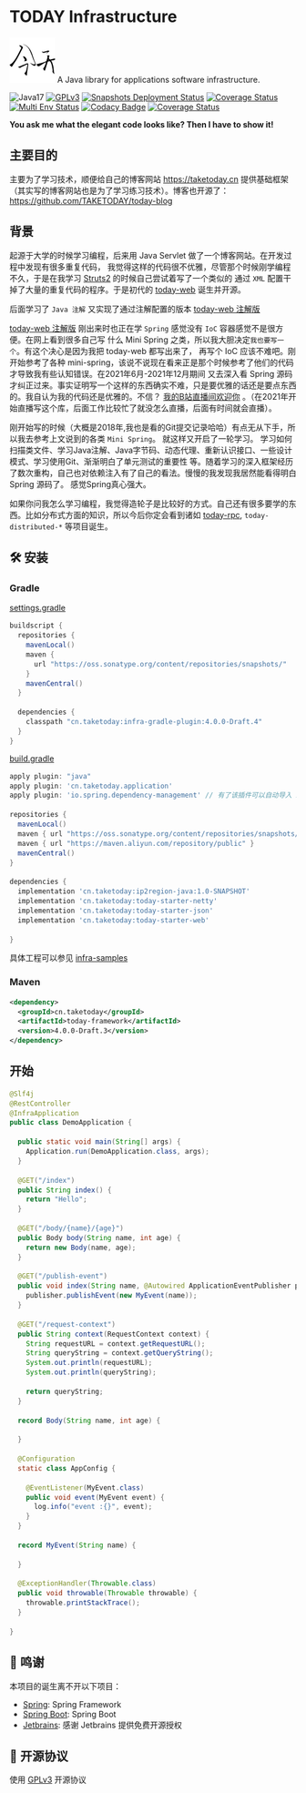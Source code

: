 # TODAY Infrastructure

![Logo](./logo.svg) A Java library for applications software infrastructure.


![Java17](https://img.shields.io/badge/JDK-17+-success.svg)
[![GPLv3](https://img.shields.io/badge/License-GPLv3-blue.svg)](./LICENSE)
[![Snapshots Deployment Status](https://github.com/TAKETODAY/today-infrastructure/workflows/Deploy/badge.svg)](https://github.com/TAKETODAY/today-infrastructure/actions)
[![Coverage Status](https://github.com/TAKETODAY/today-infrastructure/workflows/Coveralls/badge.svg)](https://github.com/TAKETODAY/today-infrastructure/actions)
[![Multi Env Status](https://github.com/TAKETODAY/today-infrastructure/workflows/CI/badge.svg)](https://github.com/TAKETODAY/today-infrastructure/actions)
[![Codacy Badge](https://app.codacy.com/project/badge/Grade/3ad5eed64065496fba9244d149820f67)](https://www.codacy.com/gh/TAKETODAY/today-infrastructure/dashboard?utm_source=github.com&amp;utm_medium=referral&amp;utm_content=TAKETODAY/today-infrastructure&amp;utm_campaign=Badge_Grade)
[![Coverage Status](https://coveralls.io/repos/github/TAKETODAY/today-infrastructure/badge.svg)](https://coveralls.io/github/TAKETODAY/today-infrastructure)

**You ask me what the elegant code looks like? Then I have to show it!**

## 主要目的

主要为了学习技术，顺便给自己的博客网站 https://taketoday.cn
提供基础框架（其实写的博客网站也是为了学习练习技术）。博客也开源了：https://github.com/TAKETODAY/today-blog

## 背景

起源于大学的时候学习编程，后来用 Java Servlet 做了一个博客网站。在开发过程中发现有很多重复代码，
我觉得这样的代码很不优雅，尽管那个时候刚学编程不久，于是在我学习 [Struts2](https://struts.apache.org/) 的时候自己尝试着写了一个类似的
通过 `XML` 配置干掉了大量的重复代码的程序。于是初代的 [today-web](https://gitee.com/I-TAKE-TODAY/today-web/tree/v1.1.1/) 诞生并开源。

后面学习了 `Java 注解` 又实现了通过注解配置的版本 [today-web 注解版](https://gitee.com/I-TAKE-TODAY/today-web/tree/2.1.x/)

[today-web 注解版](https://gitee.com/I-TAKE-TODAY/today-web/tree/2.1.x/) 刚出来时也正在学 `Spring` 感觉没有 `IoC`
容器感觉不是很方便。在网上看到很多自己写 什么 Mini Spring 之类，所以我大胆决定`我也要写一个`。有这个决心是因为我把 today-web 都写出来了，
再写个 IoC 应该不难吧。刚开始参考了各种 mini-spring，该说不说现在看来正是那个时候参考了他们的代码才导致我有些认知错误。在2021年6月-2021年12月期间
又去深入看 Spring 源码才纠正过来。事实证明写一个这样的东西确实不难，只是要优雅的话还是要点东西的。我自认为我的代码还是优雅的。不信？
[我的B站直播间欢迎你](https://live.bilibili.com/22702726) 。（在2021年开始直播写这个库，后面工作比较忙了就没怎么直播，后面有时间就会直播）。

刚开始写的时候（大概是2018年,我也是看的Git提交记录哈哈）有点无从下手，所以我去参考上文说到的各类 `Mini Spring`。 就这样又开启了一轮学习。
学习如何扫描类文件、学习Java注解、Java字节码、动态代理、重新认识接口、一些设计模式、学习使用Git、渐渐明白了单元测试的重要性
等。随着学习的深入框架经历了数次重构，自己也对依赖注入有了自己的看法。慢慢的我发现我居然能看得明白 Spring 源码了。 感觉Spring真心强大。

如果你问我怎么学习编程，我觉得造轮子是比较好的方式。自己还有很多要学的东西。比如分布式方面的知识，所以今后你定会看到诸如
[today-rpc](https://github.com/TAKETODAY/today-rpc), `today-distributed-*` 等项目诞生。

## 🛠️ 安装

### Gradle

[settings.gradle](./infra-samples/settings.gradle)

```groovy
buildscript {
  repositories {
    mavenLocal()
    maven {
      url "https://oss.sonatype.org/content/repositories/snapshots/"
    }
    mavenCentral()
  }

  dependencies {
    classpath "cn.taketoday:infra-gradle-plugin:4.0.0-Draft.4"
  }
}

```

[build.gradle](./infra-samples/build.gradle)

```groovy
apply plugin: "java"
apply plugin: 'cn.taketoday.application'
apply plugin: 'io.spring.dependency-management' // 有了该插件可以自动导入 infra-dependencies

repositories {
  mavenLocal()
  maven { url "https://oss.sonatype.org/content/repositories/snapshots/" }
  maven { url "https://maven.aliyun.com/repository/public" }
  mavenCentral()
}

dependencies {
  implementation 'cn.taketoday:ip2region-java:1.0-SNAPSHOT'
  implementation 'cn.taketoday:today-starter-netty'
  implementation 'cn.taketoday:today-starter-json'
  implementation 'cn.taketoday:today-starter-web'
  
}

```

具体工程可以参见 [infra-samples](./infra-samples)

### Maven
```xml
<dependency>
  <groupId>cn.taketoday</groupId>
  <artifactId>today-framework</artifactId>
  <version>4.0.0-Draft.3</version>
</dependency>
```

## 开始

```java
@Slf4j
@RestController
@InfraApplication
public class DemoApplication {

  public static void main(String[] args) {
    Application.run(DemoApplication.class, args);
  }

  @GET("/index")
  public String index() {
    return "Hello";
  }

  @GET("/body/{name}/{age}")
  public Body body(String name, int age) {
    return new Body(name, age);
  }

  @GET("/publish-event")
  public void index(String name, @Autowired ApplicationEventPublisher publisher) {
    publisher.publishEvent(new MyEvent(name));
  }

  @GET("/request-context")
  public String context(RequestContext context) {
    String requestURL = context.getRequestURL();
    String queryString = context.getQueryString();
    System.out.println(requestURL);
    System.out.println(queryString);

    return queryString;
  }

  record Body(String name, int age) {

  }

  @Configuration
  static class AppConfig {

    @EventListener(MyEvent.class)
    public void event(MyEvent event) {
      log.info("event :{}", event);
    }
  }

  record MyEvent(String name) {
    
  }

  @ExceptionHandler(Throwable.class)
  public void throwable(Throwable throwable) {
    throwable.printStackTrace();
  }

}
```

## 🙏 鸣谢

本项目的诞生离不开以下项目：

* [Spring](https://github.com/spring-projects/spring-framework): Spring Framework
* [Spring Boot](https://github.com/spring-projects/spring-boot): Spring Boot
* [Jetbrains](https://www.jetbrains.com/?from=https://github.com/TAKETODAY/today-infrastructure): 感谢 Jetbrains 提供免费开源授权

## 📄 开源协议

使用 [GPLv3](https://github.com/TAKETODAY/today-infrastructure/blob/master/LICENSE) 开源协议

